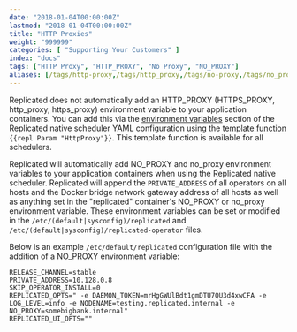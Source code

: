 ```yaml
---
date: "2018-01-04T00:00:00Z"
lastmod: "2018-01-04T00:00:00Z"
title: "HTTP Proxies"
weight: "999999"
categories: [ "Supporting Your Customers" ]
index: "docs"
tags: ["HTTP Proxy", "HTTP_PROXY", "No Proxy", "NO_PROXY"]
aliases: [/tags/http-proxy,/tags/http_proxy,/tags/no-proxy,/tags/no_proxy]
---
```


Replicated does not automatically add an HTTP_PROXY (HTTPS_PROXY, http_proxy, https_proxy) environment variable to your application containers. You can add this via the [environment variables](/docs/packaging-an-application/components-and-containers/#environment-variables) section of the Replicated native scheduler YAML configuration using the [template function](/docs/packaging-an-application/template-functions/) `{{repl Param "HttpProxy"}}`. This template function is available for all schedulers.

Replicated will automatically add NO_PROXY and no_proxy environment variables to your application containers when using the Replicated native scheduler. Replicated will append the `PRIVATE_ADDRESS` of all operators on all hosts and the Docker bridge network gateway address of all hosts as well as anything set in the "replicated" container's NO_PROXY or no_proxy environment variable. These environment variables can be set or modified in the `/etc/(default|sysconfig)/replicated` and `/etc/(default|sysconfig)/replicated-operator` files.

Below is an example `/etc/default/replicated` configuration file with the addition of a NO_PROXY environment variable:

```
RELEASE_CHANNEL=stable
PRIVATE_ADDRESS=10.128.0.8
SKIP_OPERATOR_INSTALL=0
REPLICATED_OPTS=" -e DAEMON_TOKEN=mrHgGWUlBdt1gmDTU7QU3d4xwCFA -e LOG_LEVEL=info -e NODENAME=testing.replicated.internal -e NO_PROXY=somebigbank.internal"
REPLICATED_UI_OPTS=""
```
